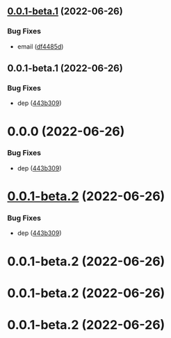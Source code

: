 ## [0.0.1-beta.1](https://github.com/ChpShy/git-auto-configy/compare/v0.0.1-beta.1...v0.0.1-beta.0) (2022-06-26)

### Bug Fixes

- email ([df4485d](https://github.com/ChpShy/git-auto-configy/commit/df4485d832d0ead1cd3b41d78735f860f6f03662))

## 0.0.1-beta.1 (2022-06-26)

### Bug Fixes

- dep ([443b309](https://github.com/ChpShy/git-auto-configy/commit/443b309e97c3ce695579c6568ff3649a0cb7e2c5))

# 0.0.0 (2022-06-26)

### Bug Fixes

- dep ([443b309](https://github.com/ChpShy/git-auto-configy/commit/443b309e97c3ce695579c6568ff3649a0cb7e2c5))

# [0.0.1-beta.2](https://github.com/ChpShy/git-auto-configy/compare/v0.0.1-beta.2...v0.0.1-beta.2) (2022-06-26)

### Bug Fixes

- dep ([443b309](https://github.com/ChpShy/git-auto-configy/commit/443b309e97c3ce695579c6568ff3649a0cb7e2c5))

# 0.0.1-beta.2 (2022-06-26)

# 0.0.1-beta.2 (2022-06-26)

# 0.0.1-beta.2 (2022-06-26)
